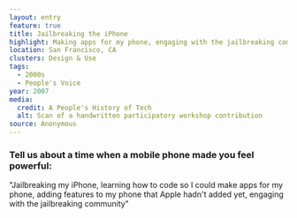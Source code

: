 ```yaml
---
layout: entry
feature: true
title: Jailbreaking the iPhone
highlight: Making apps for my phone, engaging with the jailbreaking community.
location: San Francisco, CA
clusters: Design & Use
tags:
  - 2000s
  - People's Voice
year: 2007
media:
  credit: A People's History of Tech
  alt: Scan of a handwritten participatory workshop contribution
source: Anonymous
---
```

### Tell us about a time when a mobile phone made you feel powerful:

"Jailbreaking my iPhone, learning how to code so I could make apps for my phone, adding features to my phone that Apple hadn't added yet, engaging with the jailbreaking community"